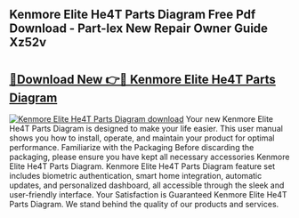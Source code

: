 ## Kenmore Elite He4T Parts Diagram Free Pdf Download - Part-lex New Repair Owner Guide Xz52v

# <h2><a href="http://dfl9h2y.blite.top/?on=Kenmore+Elite+He4T+Parts+Diagram">🔗Download New 👉🔴 Kenmore Elite He4T Parts Diagram</a></h2>

[![Kenmore Elite He4T Parts Diagram download](https://i.imgur.com/lujVjoI.png)](http://dfl9h2y.blite.top/?on=Kenmore+Elite+He4T+Parts+Diagram)
Your new Kenmore Elite He4T Parts Diagram is designed to make your life easier. This user manual shows you how to install, operate, and maintain your product for optimal performance. Familiarize with the Packaging Before discarding the packaging, please ensure you have kept all necessary accessories Kenmore Elite He4T Parts Diagram. Kenmore Elite He4T Parts Diagram feature set includes biometric authentication, smart home integration, automatic updates, and personalized dashboard, all accessible through the sleek and user-friendly interface. Your Satisfaction is Guaranteed Kenmore Elite He4T Parts Diagram. We stand behind the quality of our products and services.
